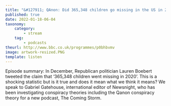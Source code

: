 ```yaml
---
title: "&#127911; QAnon: Did 365,348 children go missing in the US in 2020?"
published: true
date: 2022-01-18-06-04
taxonomy:
    category:
        - stream
    tag:
        - podcasts
theurl: http://www.bbc.co.uk/programmes/p0bhbvmv
image: artwork-resized.PNG
template: listen
---
```


Episode summary: In December, Republican politician Lauren Boebert tweeted the claim that &lsquo;365,348 children went missing in 2020&rsquo;. This is a shocking statistic but is it true and does it mean what we think it means? We speak to Gabriel Gatehouse, international editor of Newsnight, who has been investigating conspiracy theories including the Qanon conspiracy theory for a new podcast, The Coming Storm.
